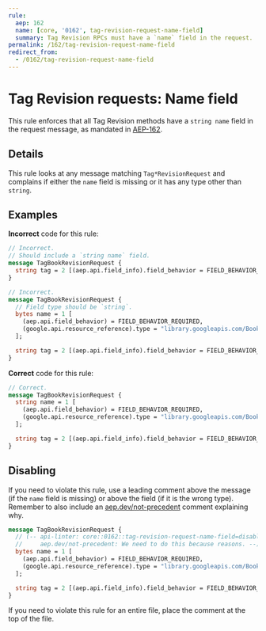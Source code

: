 ```yaml
---
rule:
  aep: 162
  name: [core, '0162', tag-revision-request-name-field]
  summary: Tag Revision RPCs must have a `name` field in the request.
permalink: /162/tag-revision-request-name-field
redirect_from:
  - /0162/tag-revision-request-name-field
---
```


# Tag Revision requests: Name field

This rule enforces that all Tag Revision methods have a `string name`
field in the request message, as mandated in [AEP-162][].

## Details

This rule looks at any message matching `Tag*RevisionRequest` and complains if
either the `name` field is missing or it has any type other than `string`.

## Examples

**Incorrect** code for this rule:

```proto
// Incorrect.
// Should include a `string name` field.
message TagBookRevisionRequest {
  string tag = 2 [(aep.api.field_info).field_behavior = FIELD_BEHAVIOR_REQUIRED];
}
```

```proto
// Incorrect.
message TagBookRevisionRequest {
  // Field type should be `string`.
  bytes name = 1 [
    (aep.api.field_behavior) = FIELD_BEHAVIOR_REQUIRED,
    (google.api.resource_reference).type = "library.googleapis.com/Book"
  ];

  string tag = 2 [(aep.api.field_info).field_behavior = FIELD_BEHAVIOR_REQUIRED];
}
```

**Correct** code for this rule:

```proto
// Correct.
message TagBookRevisionRequest {
  string name = 1 [
    (aep.api.field_behavior) = FIELD_BEHAVIOR_REQUIRED,
    (google.api.resource_reference).type = "library.googleapis.com/Book"
  ];

  string tag = 2 [(aep.api.field_info).field_behavior = FIELD_BEHAVIOR_REQUIRED];
}
```

## Disabling

If you need to violate this rule, use a leading comment above the message (if
the `name` field is missing) or above the field (if it is the wrong type).
Remember to also include an [aep.dev/not-precedent][] comment explaining why.

```proto
message TagBookRevisionRequest {
  // (-- api-linter: core::0162::tag-revision-request-name-field=disabled
  //     aep.dev/not-precedent: We need to do this because reasons. --)
  bytes name = 1 [
    (aep.api.field_behavior) = FIELD_BEHAVIOR_REQUIRED,
    (google.api.resource_reference).type = "library.googleapis.com/Book"
  ];

  string tag = 2 [(aep.api.field_info).field_behavior = FIELD_BEHAVIOR_REQUIRED];
}
```

If you need to violate this rule for an entire file, place the comment at the
top of the file.

[aep-162]: https://aep.dev/162
[aep.dev/not-precedent]: https://aep.dev/not-precedent
